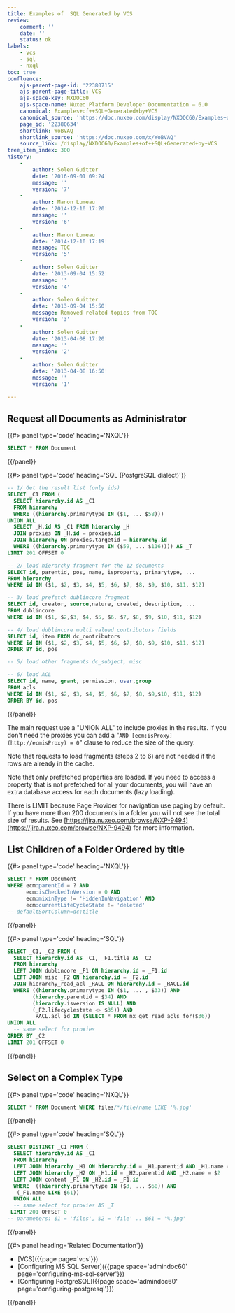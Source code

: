 ```yaml
---
title: Examples of  SQL Generated by VCS
review:
    comment: ''
    date: ''
    status: ok
labels:
    - vcs
    - sql
    - nxql
toc: true
confluence:
    ajs-parent-page-id: '22380715'
    ajs-parent-page-title: VCS
    ajs-space-key: NXDOC60
    ajs-space-name: Nuxeo Platform Developer Documentation — 6.0
    canonical: Examples+of++SQL+Generated+by+VCS
    canonical_source: 'https://doc.nuxeo.com/display/NXDOC60/Examples+of++SQL+Generated+by+VCS'
    page_id: '22380634'
    shortlink: WoBVAQ
    shortlink_source: 'https://doc.nuxeo.com/x/WoBVAQ'
    source_link: /display/NXDOC60/Examples+of++SQL+Generated+by+VCS
tree_item_index: 300
history:
    -
        author: Solen Guitter
        date: '2016-09-01 09:24'
        message: ''
        version: '7'
    -
        author: Manon Lumeau
        date: '2014-12-10 17:20'
        message: ''
        version: '6'
    -
        author: Manon Lumeau
        date: '2014-12-10 17:19'
        message: TOC
        version: '5'
    -
        author: Solen Guitter
        date: '2013-09-04 15:52'
        message: ''
        version: '4'
    -
        author: Solen Guitter
        date: '2013-09-04 15:50'
        message: Removed related topics from TOC
        version: '3'
    -
        author: Solen Guitter
        date: '2013-04-08 17:20'
        message: ''
        version: '2'
    -
        author: Solen Guitter
        date: '2013-04-08 16:50'
        message: ''
        version: '1'

---
```

## Request all Documents as Administrator


{{#> panel type='code' heading='NXQL'}}
```sql
SELECT * FROM Document
```
{{/panel}}


{{#> panel type='code' heading='SQL (PostgreSQL dialect)'}}

```sql
-- 1/ Get the result list (only ids)
SELECT _C1 FROM (
  SELECT hierarchy.id AS _C1
  FROM hierarchy
  WHERE ((hierarchy.primarytype IN ($1, ... $58)))
UNION ALL
  SELECT _H.id AS _C1 FROM hierarchy _H
  JOIN proxies ON _H.id = proxies.id
  JOIN hierarchy ON proxies.targetid = hierarchy.id
  WHERE ((hierarchy.primarytype IN ($59, ... $116)))) AS _T
LIMIT 201 OFFSET 0

-- 2/ load hierarchy fragment for the 12 documents
SELECT id, parentid, pos, name, isproperty, primarytype, ...
FROM hierarchy
WHERE id IN ($1, $2, $3, $4, $5, $6, $7, $8, $9, $10, $11, $12)

-- 3/ load prefetch dublincore fragment
SELECT id, creator, source,nature, created, description, ...
FROM dublincore
WHERE id IN ($1, $2,$3, $4, $5, $6, $7, $8, $9, $10, $11, $12)

-- 4/ load dublincore multi valued contributors fields
SELECT id, item FROM dc_contributors
WHERE id IN ($1, $2, $3, $4, $5, $6, $7, $8, $9, $10, $11, $12)
ORDER BY id, pos

-- 5/ load other fragments dc_subject, misc

-- 6/ load ACL
SELECT id, name, grant, permission, user,group
FROM acls
WHERE id IN ($1, $2, $3, $4, $5, $6, $7, $8, $9,$10, $11, $12)
ORDER BY id, pos
```
{{/panel}}

The main request use a "UNION ALL" to include proxies in the results. If you don't need the proxies you can add a "`AND [ecm:isProxy](http://ecmisProxy) = 0`" clause to reduce the size of the query.


Note that requests to load fragments (steps 2 to 6) are not needed if the rows are already in the cache.

Note that only prefetched properties are loaded. If you need to access a property that is not prefetched for all your documents, you will have an extra database access for each documents (lazy loading).

There is LIMIT because Page Provider for navigation use paging by default. If you have more than 200 documents in a folder you will not see the total size of results. See [https://jira.nuxeo.com/browse/NXP-9494](https://jira.nuxeo.com/browse/NXP-9494) for more information.

## List Children of a Folder Ordered by title

{{#> panel type='code' heading='NXQL'}}

```sql
SELECT * FROM Document
WHERE ecm:parentId = ? AND
      ecm:isCheckedInVersion = 0 AND
      ecm:mixinType != 'HiddenInNavigation' AND
      ecm:currentLifeCycleState != 'deleted'
-- defaultSortColumn=dc:title
```
{{/panel}}

{{#> panel type='code' heading='SQL'}}
```sql
SELECT _C1, _C2 FROM (
  SELECT hierarchy.id AS _C1, _F1.title AS _C2
  FROM hierarchy
  LEFT JOIN dublincore _F1 ON hierarchy.id = _F1.id
  LEFT JOIN misc _F2 ON hierarchy.id = _F2.id
  JOIN hierarchy_read_acl _RACL ON hierarchy.id = _RACL.id
  WHERE ((hierarchy.primarytype IN ($1, ... , $33)) AND
        (hierarchy.parentid = $34) AND
        (hierarchy.isversion IS NULL) AND
        (_F2.lifecyclestate <> $35)) AND
        _RACL.acl_id IN (SELECT * FROM nx_get_read_acls_for($36))
UNION ALL
  -- same select for proxies
ORDER BY _C2
LIMIT 201 OFFSET 0
```
{{/panel}}

## Select on a Complex Type

{{#> panel type='code' heading='NXQL'}}

```sql
SELECT * FROM Document WHERE files/*/file/name LIKE '%.jpg'
```
{{/panel}}

{{#> panel type='code' heading='SQL'}}

```sql
SELECT DISTINCT _C1 FROM (
  SELECT hierarchy.id AS _C1
  FROM hierarchy
  LEFT JOIN hierarchy _H1 ON hierarchy.id = _H1.parentid AND _H1.name = $1
  LEFT JOIN hierarchy _H2 ON _H1.id = _H2.parentid AND _H2.name = $2
  LEFT JOIN content _F1 ON _H2.id = _F1.id
  WHERE  ((hierarchy.primarytype IN ($3, ... $60)) AND
   (_F1.name LIKE $61))
  UNION ALL
  -- same select for proxies AS _T
 LIMIT 201 OFFSET 0
-- parameters: $1 = 'files', $2 = 'file' .. $61 = '%.jpg'
```

{{/panel}}


<div class="row" data-equalizer data-equalize-on="medium"><div class="column medium-6">{{#> panel heading='Related Documentation'}}

- [VCS]({{page page='vcs'}})
- [Configuring MS SQL Server]({{page space='admindoc60' page='configuring-ms-sql-server'}})
- [Configuring PostgreSQL]({{page space='admindoc60' page='configuring-postgresql'}})

{{/panel}}
</div>
<div class="column medium-6">

&nbsp;

&nbsp;

</div>
</div>
